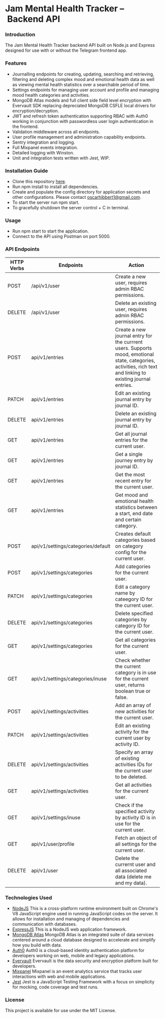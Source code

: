 # Jam Mental Health Tracker – Backend API
### Introduction
The Jam Mental Health Tracker backend API built on Node.js and Express designed for use with or without the Telegram frontend app.
### Features
* Journalling endpoints for creating, updating, searching and retrieving, filtering and deleting complex mood and emotional health data as well as viewing mental health statistics over a searchable period of time.
* Settings endpoints for managing user account and profile and managing mood health categories and activities.
* MongoDB Atlas models and full client side field level encryption with Evervault SDK replacing depreciated MongoDB CSFLE local drivers for encryption/decryption.
* JWT and refresh token authentication supporting RBAC with Auth0 working in conjunction with passwordless user login authentication in the frontend.
* Validation middleware across all endpoints.
* User profile management and administration capability endpoints.
* Sentry integration and logging.
* Full Mixpanel events integration.
* Detailed logging with Winston.
* Unit and integration tests written with Jest, WIP.
### Installation Guide
* Clone this repository [here](https://github.com/oscarhibbert/aura-backend).
* Run npm install to install all dependencies.
* Create and populate the config directory for application secrets and other configurations. Please contact oscarhibbert1@gmail.com.
* To start the server run npm start.
* To gracefully shutdown the server control + C in terminal.
### Usage
* Run npm start to start the application.
* Connect to the API using Postman on port 5000.
### API Endpoints
| HTTP Verbs | Endpoints | Action |
| --- | --- | --- |
| POST | /api/v1/user | Create a new user, requires admin RBAC permissions. |
| DELETE | /api/v1/user | Delete an existing user, requires admin RBAC permissions. |
| POST | api/v1/entries | Create a new journal entry for the currrent users. Supports mood, emotional state, categories, activities, rich text and linking to existing journal entries. |
| PATCH | api/v1/entries | Edit an existing journal entry by journal ID. |
| DELETE | api/v1/entries | Delete an existing journal entry by journal ID. |
| GET | api/v1/entries | Get all journal entries for the current user. |
| GET | api/v1/entries | Get a single journey entry by journal ID. |
| GET | api/v1/entries | Get the most recent entry for the current user. |
| GET | api/v1/entries | Get mood and emotional health statistics between a start, end date and certain category. |
| POST | api/v1/settings/categories/default | Creates default categories based on category config for the current user. |
| POST | api/v1/settings/categories | Add categories for the current user. |
| PATCH | api/v1/settings/categories | Edit a category name by cateegory ID for the current user. |
| DELETE | api/v1/settings/categories | Delete specified categories by category ID for the current user. |
| GET | api/v1/settings/categories | Get all categories for the current user. |
| GET | api/v1/settings/categories/inuse | Check whether the current category is in use for the current user, returns boolean true or false. |
| POST | api/v1/settings/activities | Add an array of new activities for the current user. |
| PATCH | api/v1/settings/activities | Edit an existing activity for the current user by activity ID. |
| DELETE | api/v1/settings/activities | Specify an array of existing activities IDs for the current user to be deleted. |
| GET | api/v1/settings/activities | Get all activities for the current user. |
| GET | api/v1/settings/inuse | Check if the specified activity by activity ID is in use for the current user. |
| GET | api/v1/user/profile | Fetch an object of all settings for the current user. |
| DELETE | api/v1/user | Delete the currernt user and all associated data (delete me and my data). |

### Technologies Used
* [NodeJS](https://nodejs.org/) This is a cross-platform runtime environment built on Chrome's V8 JavaScript engine used in running JavaScript codes on the server. It allows for installation and managing of dependencies and communication with databases.
* [ExpressJS](https://www.expresjs.org/) This is a NodeJS web application framework.
* [MongoDB Atlas](https://www.mongodb.com/) MongoDB Atlas is an integrated suite of data services centered around a cloud database designed to accelerate and simplify how you build with data.
* [Auth0](https://auth0.com/) Auth0 is a cloud-based identity authentication platform for developers working on web, mobile and legacy applications.
* [Evervault](https://evervault.com/) Evervault is the data security and encryption platform built for developers.
* [Mixpanel](https://mixpanel.com/) Mixpanel is an event analytics service that tracks user interactions with web and mobile applications.
* [Jest](https://jestjs.io/) Jest is a JavaScript Testing Framework with a focus on simplicity for mocking, code coverage and test runs.

### License
This project is available for use under the MIT License.
